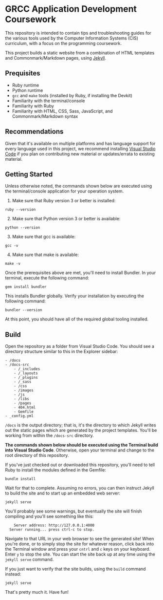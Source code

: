 # GRCC Application Development Coursework

This repository is intended to contain tips and troubleshooting guides for the various tools used by the Computer Information Systems (CIS) curriculum, 
with a focus on the programming coursework.

This project builds a static website from a combination of HTML templates and Commonmark/Markdown pages, using [Jekyll](https://jekyllrb.com/).

## Prequisites

- Ruby runtime
- Python runtime
- `gcc` and `make` tools (installed by Ruby, if installing the Devkit)
- Familiarity with the terminal/console
- Familiarity with Ruby
- Familiarity with HTML, CSS, Sass, JavaScript, and Commonmark/Markdown syntax

## Recommendations

Given that it's available on multiple platforms and has language support for every language used in this project, we recommend installing 
[Visual Studio Code](https://code.visualstudio.com/download) if you plan on contributing new material or updates/errata to existing material.

## Getting Started

Unless otherwise noted, the commands shown below are executed using the terminal/console application for your operation system.

1. Make sure that Ruby version 3 or better is installed: 
```shell
ruby --version
```
2. Make sure that Python version 3 or better is available:
```shell
python --version
```
3. Make sure that gcc is available:
```shell
gcc -v
```
4. Make sure that make is available:
```shell
make -v
```

Once the prerequisites above are met, you'll need to install Bundler. In your terminal, execute the following command:

```shell
gem install bundler
```

This installs Bundler globally. Verify your installation by executing the following command:

```shell
bundler --version
```

At this point, you should have all of the required global tooling installed.

## Build

Open the repository as a folder from Visual Studio Code. You should see a directory structure similar to this in the Explorer sidebar:

```
- /docs
- /docs-src
    - /_includes
    - /_layouts
    - /_plugins
    - /_sass
    - /css
    - /images
    - /js
    - /libs
    - /pages
    - 404.html
    - Gemfile
- _config.yml
```

`/docs` is the output directory; that is, it's the directory to which Jekyll writes out the static pages which are generated by the project templates. You'll 
be working from within the `/docs-src` directory.

**The commands shown below should be executed using the Terminal build into Visual Studio Code**. Otherwise, open your terminal and change to the root directory of this repository.

If you've just checked out or downloaded this repository, you'll need to tell Ruby to install the modules defined in the Gemfile:

```shell
bundle install
```

Wait for that to complete. Assuming no errors, you can then instruct Jekyll to build the site and to start up an embedded web server:

```shell
jekyll serve
```

You'll probably see some warnings, but eventually the site will finish compiling and you'll see something like this:

```
    Server address: http://127.0.0.1:4000
  Server running... press ctrl-c to stop.
```

Navigate to that URL in your web browser to see the generated site! When you're done, or to simply stop the site for whatever reason, click back into the Terminal window and 
press your `cntrl` and `c` keys on your keyboard. Enter `y` to stop the site. You can start the site back up at any time using the `jekyll serve` command. 

If you just want to verify that the site builds, using the `build` command instead:

```shell
jekyll serve
```

That's pretty much it. Have fun!